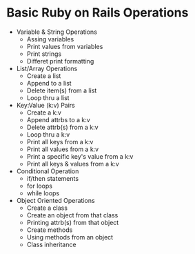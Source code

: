 # Basic Ruby on Rails Operations
- Variable & String Operations
	- Assing variables
	- Print values from variables
	- Print strings
	- Differet print formatting
- List/Array Operations
	- Create a list
	- Append to a list
	- Delete item(s) from a list
	- Loop thru a list
- Key:Value (k:v) Pairs
	- Create a k:v
	- Append attrbs to a k:v
	- Delete attrb(s) from a k:v
	- Loop thru a k:v
	- Print all keys from a k:v
	- Print all values from a k:v
	- Print a specific key's value from a k:v
	- Print all keys & values from a k:v
- Conditional Operation
	- if/then statements
	- for loops
	- while loops
- Object Oriented Operations
	- Create a class
	- Create an object from that class
	- Printing attrb(s) from that object
	- Create methods
	- Using methods from an object
	- Class inheritance
